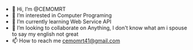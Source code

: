 - 👋 Hi, I’m @CEMOMRT
- 👀 I’m interested in Computer Programing
- 🌱 I’m currently learning Web Service API
- 💞️ I’m looking to collaborate on Anything, I don't know what am i spouse to say my english not great
- 📫 How to reach me cemomrt41@gmail.com


<!---
CEMOMRT/CEMOMRT is a ✨ special ✨ repository because its `README.md` (this file) appears on your GitHub profile.
You can click the Preview link to take a look at your changes.
--->
